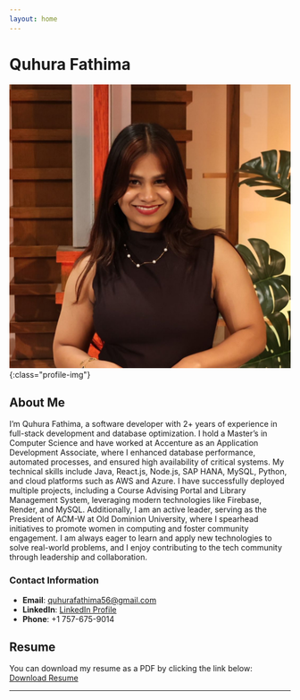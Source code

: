 ```yaml
---
layout: home
---
```


# Quhura Fathima
![Profile Picture](/assets/images/professionalpicture_fathima.jpg){:class="profile-img"}

## About Me
I’m Quhura Fathima, a software developer with 2+ years of experience in full-stack development and database optimization. I hold a Master’s in Computer Science and have worked at Accenture as an Application Development Associate, where I enhanced database performance, automated processes, and ensured high availability of critical systems. My technical skills include Java, React.js, Node.js, SAP HANA, MySQL, Python, and cloud platforms such as AWS and Azure. I have successfully deployed multiple projects, including a Course Advising Portal and Library Management System, leveraging modern technologies like Firebase, Render, and MySQL. Additionally, I am an active leader, serving as the President of ACM-W at Old Dominion University, where I spearhead initiatives to promote women in computing and foster community engagement. I am always eager to learn and apply new technologies to solve real-world problems, and I enjoy contributing to the tech community through leadership and collaboration.

### Contact Information
- **Email**: [quhurafathima56@gmail.com](mailto:quhurafathima56@gmail.com)
- **LinkedIn**: [LinkedIn Profile](https://www.linkedin.com/in/quhurafathima/)
- **Phone**: +1 757-675-9014

## Resume
You can download my resume as a PDF by clicking the link below:
[Download Resume](assets/Resume_Latest_Fathima.pdf)

---

